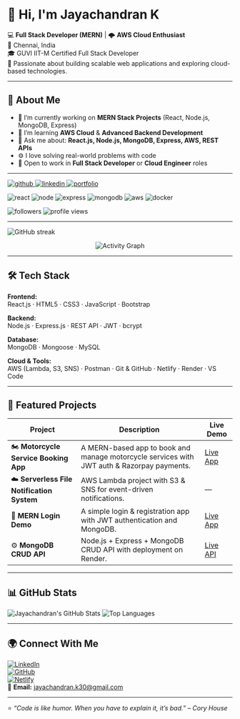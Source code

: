 # 👋 Hi, I'm Jayachandran K

💻 **Full Stack Developer (MERN)** | 🌩️ **AWS Cloud Enthusiast**  
📍 Chennai, India  
🎓 GUVI IIT-M Certified Full Stack Developer  
🚀 Passionate about building scalable web applications and exploring cloud-based technologies.

---

## 🧠 About Me
- 🔭 I’m currently working on **MERN Stack Projects** (React, Node.js, MongoDB, Express)
- 🌱 I’m learning **AWS Cloud** & **Advanced Backend Development**
- 💬 Ask me about: **React.js, Node.js, MongoDB, Express, AWS, REST APIs**
- ⚙️ I love solving real-world problems with code
- 💼 Open to work in **Full Stack Developer** or **Cloud Engineer** roles

---

<!-- ======= BADGES ======= -->
<p align="left">
  <a href="https://github.com/jayachandran-student">
    <img src="https://img.shields.io/badge/GitHub-jayachandran--student-181717?style=for-the-badge&logo=github" alt="github" />
  </a>
  <a href="https://www.linkedin.com/in/jayachandran-k-6312ab376">
    <img src="https://img.shields.io/badge/LinkedIn-Jayachandran-blue?style=for-the-badge&logo=linkedin&logoColor=white" alt="linkedin" />
  </a>
  <a href="https://motorcyclebook.netlify.app/login">
    <img src="https://img.shields.io/badge/Portfolio-Netlify-00C7B7?style=for-the-badge&logo=netlify&logoColor=white" alt="portfolio" />
  </a>
</p>

<p align="left">
  <!-- Tech stack badges -->
  <img src="https://img.shields.io/badge/React-17.0.2-61DAFB?style=flat-square&logo=react&logoColor=white" alt="react" />
  <img src="https://img.shields.io/badge/Node.js-18.x-339933?style=flat-square&logo=node.js&logoColor=white" alt="node" />
  <img src="https://img.shields.io/badge/Express.js-4.x-000000?style=flat-square&logo=express&logoColor=white" alt="express" />
  <img src="https://img.shields.io/badge/MongoDB-Atlas-47A248?style=flat-square&logo=mongodb&logoColor=white" alt="mongodb" />
  <img src="https://img.shields.io/badge/AWS-Lambda-orange?style=flat-square&logo=amazon-aws&logoColor=white" alt="aws" />
  <img src="https://img.shields.io/badge/Docker-enabled-2496ED?style=flat-square&logo=docker&logoColor=white" alt="docker" />
</p>

<p align="left">
  <!-- social/metrics -->
  <img src="https://img.shields.io/github/followers/jayachandran-student?label=Follow&style=social" alt="followers" />
  <img src="https://komarev.com/ghpvc/?username=jayachandran-student&label=Profile%20views&color=0e75b6&style=flat-square" alt="profile views" />
</p>

---

<!-- ======= STREAK & ACTIVITY ======= -->
<p align="left">
  <!-- Streak stats -->
  <img src="https://github-readme-streak-stats.herokuapp.com/?user=jayachandran-student&theme=react" alt="GitHub streak" />
</p>

<p align="center">
  <!-- Activity graph -->
  <img src="https://activity-graph.herokuapp.com/graph?username=jayachandran-student&theme=react-dark&area=true" alt="Activity Graph" />
</p>

---



## 🛠️ Tech Stack

**Frontend:**  
React.js · HTML5 · CSS3 · JavaScript · Bootstrap  

**Backend:**  
Node.js · Express.js · REST API · JWT · bcrypt  

**Database:**  
MongoDB · Mongoose · MySQL  

**Cloud & Tools:**  
AWS (Lambda, S3, SNS) · Postman · Git & GitHub · Netlify · Render · VS Code

---

## 🚀 Featured Projects

| Project | Description | Live Demo |
|----------|--------------|------------|
| 🏍️ **Motorcycle Service Booking App** | A MERN-based app to book and manage motorcycle services with JWT auth & Razorpay payments. | [Live App](https://motorcyclebook.netlify.app) |
| ☁️ **Serverless File Notification System** | AWS Lambda project with S3 & SNS for event-driven notifications. | — |
| 🔐 **MERN Login Demo** | A simple login & registration app with JWT authentication and MongoDB. | [Live App](https://jay-mern-frontend.netlify.app) |
| ⚙️ **MongoDB CRUD API** | Node.js + Express + MongoDB CRUD API with deployment on Render. | [Live API](https://mongodb-crud-api.onrender.com) |

---

## 📊 GitHub Stats

![Jayachandran's GitHub Stats](https://github-readme-stats.vercel.app/api?username=jayachandran-student&show_icons=true&theme=react)
![Top Languages](https://github-readme-stats.vercel.app/api/top-langs/?username=jayachandran-student&layout=compact&theme=react)

---

## 🌍 Connect With Me

[![LinkedIn](https://img.shields.io/badge/LinkedIn-blue?logo=linkedin&logoColor=white)](https://www.linkedin.com/in/jayachandran-k-6312ab376)  
[![GitHub](https://img.shields.io/badge/GitHub-black?logo=github&logoColor=white)](https://github.com/jayachandran-student)  
[![Netlify](https://img.shields.io/badge/Portfolio-green?logo=netlify&logoColor=white)](https://motorcyclebook.netlify.app/login)  
📧 **Email:** jayachandran.k30@gmail.com

---

⭐ *“Code is like humor. When you have to explain it, it’s bad.” – Cory House*
